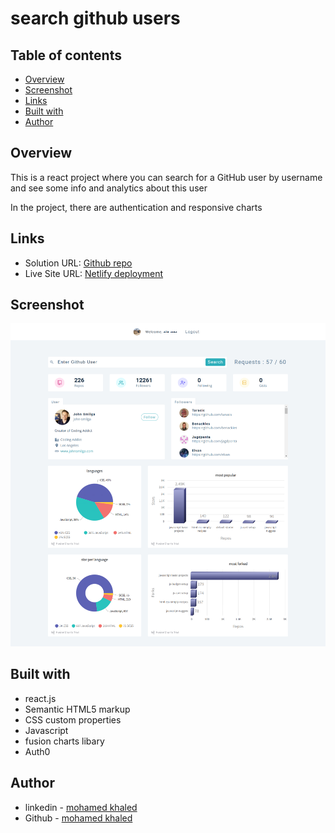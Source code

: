 # search github users

## Table of contents

- [Overview](#overview)
- [Screenshot](#screenshot)
- [Links](#links)
- [Built with](#built-with)
- [Author](#author)


## Overview

This is a react project where you can search for a GitHub user by username and see some info and analytics about this user

In the project, there are authentication and responsive charts 


## Links

- Solution URL: [Github repo](https://github.com/john-smilga/react-search-github-users)
- Live Site URL: [Netlify deployment](https://search-github-users-4053.netlify.app/)

## Screenshot

![](./src/images/preview.png)


## Built with

- react.js
- Semantic HTML5 markup
- CSS custom properties
- Javascript
- fusion charts libary
- Auth0


## Author

- linkedin - [mohamed khaled](https://www.linkedin.com/in/mohamed-khaled-58602722b/)
- Github - [mohamed khaled](https://github.com/mohamedkhaled4053)